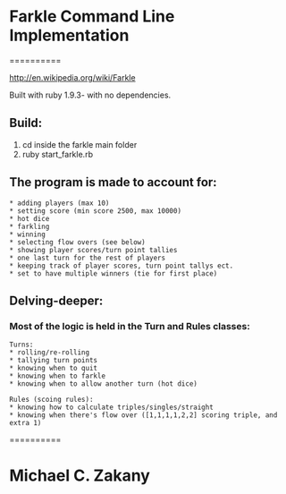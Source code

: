 # Farkle Command Line Implementation
==========

http://en.wikipedia.org/wiki/Farkle

Built with ruby 1.9.3- with no dependencies.


## Build:

1. cd inside the farkle main folder
2. ruby start_farkle.rb

## The program is made to account for:
```
* adding players (max 10)
* setting score (min score 2500, max 10000)
* hot dice
* farkling
* winning
* selecting flow overs (see below)
* showing player scores/turn point tallies
* one last turn for the rest of players
* keeping track of player scores, turn point tallys ect.
* set to have multiple winners (tie for first place)
```
 
## Delving-deeper:

### Most of the logic is held in the Turn and Rules classes:
 
 ```
 Turns:
 * rolling/re-rolling
 * tallying turn points
 * knowing when to quit
 * knowing when to farkle
 * knowing when to allow another turn (hot dice)
 
 Rules (scoing rules):
 * knowing how to calculate triples/singles/straight
 * knowing when there's flow over ([1,1,1,1,2,2] scoring triple, and extra 1)
 ```
==========


Michael C. Zakany
=======